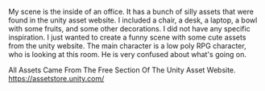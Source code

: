 My scene is the inside of an office. It has a bunch of silly assets that were found in the unity asset website.
I included a chair, a desk, a laptop, a bowl with some fruits, and some other decorations.
I did not have any specific inspiration. I just wanted to create a funny scene with some cute assets from the unity website.
The main character is a low poly RPG character, who is looking at this room. He is very confused about what's going on.

All Assets Came From The Free Section Of The Unity Asset Website.
https://assetstore.unity.com/
